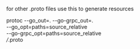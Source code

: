 for other .proto files use this to generate resources

protoc --go_out=. --go-grpc_out=. \
  --go_opt=paths=source_relative \
  --go-grpc_opt=paths=source_relative \
  */*.proto
